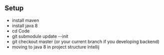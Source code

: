## Setup ##  
* install maven
* install java 8
* cd Code
* git submodule update --init
* git checkout master (or your current branch if you developing backend)
* moving to java 8 in project structure intellij
